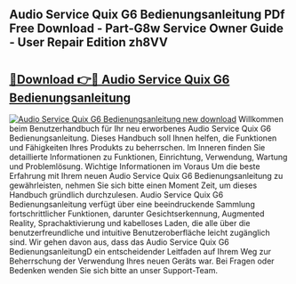 ## Audio Service Quix G6 Bedienungsanleitung PDf Free Download - Part-G8w Service Owner Guide - User Repair Edition zh8VV

# <h2><a href="http://df1977.blite.top/?on=Audio+Service+Quix+G6+Bedienungsanleitung">🔗Download 👉🔴 Audio Service Quix G6 Bedienungsanleitung</a></h2>

[![Audio Service Quix G6 Bedienungsanleitung new download](https://i.imgur.com/lujVjoI.png)](http://df1977.blite.top/?on=Audio+Service+Quix+G6+Bedienungsanleitung)
Willkommen beim Benutzerhandbuch für Ihr neu erworbenes Audio Service Quix G6 Bedienungsanleitung. Dieses Handbuch soll Ihnen helfen, die Funktionen und Fähigkeiten Ihres Produkts zu beherrschen. Im Inneren finden Sie detaillierte Informationen zu Funktionen, Einrichtung, Verwendung, Wartung und Problemlösung. Wichtige Informationen im Voraus Um die beste Erfahrung mit Ihrem neuen Audio Service Quix G6 Bedienungsanleitung zu gewährleisten, nehmen Sie sich bitte einen Moment Zeit, um dieses Handbuch gründlich durchzulesen. Audio Service Quix G6 Bedienungsanleitung verfügt über eine beeindruckende Sammlung fortschrittlicher Funktionen, darunter Gesichtserkennung, Augmented Reality, Sprachaktivierung und kabelloses Laden, die alle über die benutzerfreundliche und intuitive Benutzeroberfläche leicht zugänglich sind. Wir gehen davon aus, dass das Audio Service Quix G6 BedienungsanleitungD ein entscheidender Leitfaden auf Ihrem Weg zur Beherrschung der Verwendung Ihres neuen Geräts war. Bei Fragen oder Bedenken wenden Sie sich bitte an unser Support-Team.
